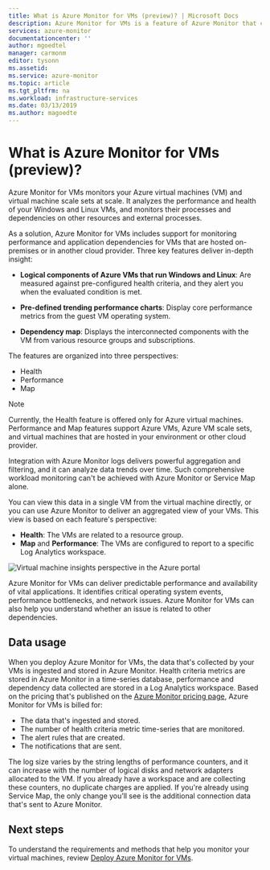 ```yaml
---
title: What is Azure Monitor for VMs (preview)? | Microsoft Docs
description: Azure Monitor for VMs is a feature of Azure Monitor that combines health and performance monitoring of the Azure VM operating system, as well as automatically discovering application components and dependencies with other resources and maps the communication between them. This article provides an overview.
services: azure-monitor
documentationcenter: ''
author: mgoedtel
manager: carmonm
editor: tysonn
ms.assetid: 
ms.service: azure-monitor
ms.topic: article
ms.tgt_pltfrm: na
ms.workload: infrastructure-services
ms.date: 03/13/2019
ms.author: magoedte
---
```


# What is Azure Monitor for VMs (preview)?

Azure Monitor for VMs monitors your Azure virtual machines (VM) and virtual machine scale sets at scale. It analyzes the performance and health of your Windows and Linux VMs, and monitors their processes and dependencies on other resources and external processes. 

As a solution, Azure Monitor for VMs includes support for monitoring performance and application dependencies for VMs that are hosted on-premises or in another cloud provider. Three key features deliver in-depth insight:

* **Logical components of Azure VMs that run Windows and Linux**: Are measured against pre-configured health criteria, and they alert you when the evaluated condition is met.  ​

* **Pre-defined trending performance charts**: Display core performance metrics from the guest VM operating system.

* **Dependency map**: Displays the interconnected components with the VM from various resource groups and subscriptions.  

The features are organized into three perspectives:

* Health
* Performance
* Map

>[!NOTE]
>Currently, the Health feature is offered only for Azure virtual machines. Performance and Map features support Azure VMs, Azure VM scale sets, and virtual machines that are hosted in your environment or other cloud provider.

Integration with Azure Monitor logs delivers powerful aggregation and filtering, and it can analyze data trends over time. Such comprehensive workload monitoring can't be achieved with Azure Monitor or Service Map alone.  

You can view this data in a single VM from the virtual machine directly, or you can use Azure Monitor to deliver an aggregated view of your VMs. This view is based on each feature's perspective:

* **Health**: The VMs are related to a resource group.
* **Map** and **Performance**: The VMs are configured to report to a specific Log Analytics workspace.

![Virtual machine insights perspective in the Azure portal](./media/vminsights-overview/vminsights-azmon-directvm-01.png)

Azure Monitor for VMs can deliver predictable performance and availability of vital applications. It identifies critical operating system events, performance bottlenecks, and network issues. Azure Monitor for VMs can also help you understand whether an issue is related to other dependencies.  

## Data usage 

When you deploy Azure Monitor for VMs, the data that's collected by your VMs is ingested and stored in Azure Monitor. Health criteria metrics are stored in Azure Monitor in a time-series database, performance and dependency data collected are stored in a Log Analytics workspace. Based on the pricing that's published on the [Azure Monitor pricing page](https://azure.microsoft.com/pricing/details/monitor/), Azure Monitor for VMs is billed for:

* The data that's ingested and stored.
* The number of health criteria metric time-series that are monitored.
* The alert rules that are created.
* The notifications that are sent. 

The log size varies by the string lengths of performance counters, and it can increase with the number of logical disks and network adapters allocated to the VM. If you already have a workspace and are collecting these counters, no duplicate charges are applied. If you're already using Service Map, the only change you’ll see is the additional connection data that's sent to Azure Monitor.​

## Next steps
To understand the requirements and methods that help you monitor your virtual machines, review [Deploy Azure Monitor for VMs](vminsights-onboard.md).
